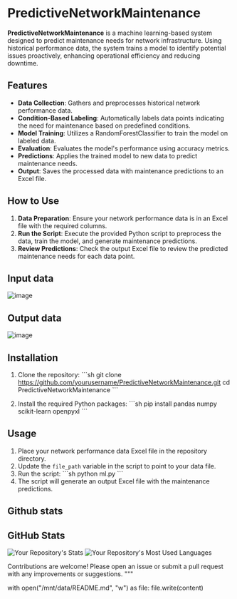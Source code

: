 # PredictiveNetworkMaintenance

**PredictiveNetworkMaintenance** is a machine learning-based system designed to predict maintenance needs for network infrastructure. Using historical performance data, the system trains a model to identify potential issues proactively, enhancing operational efficiency and reducing downtime.

## Features

- **Data Collection**: Gathers and preprocesses historical network performance data.
- **Condition-Based Labeling**: Automatically labels data points indicating the need for maintenance based on predefined conditions.
- **Model Training**: Utilizes a RandomForestClassifier to train the model on labeled data.
- **Evaluation**: Evaluates the model's performance using accuracy metrics.
- **Predictions**: Applies the trained model to new data to predict maintenance needs.
- **Output**: Saves the processed data with maintenance predictions to an Excel file.

## How to Use

1. **Data Preparation**: Ensure your network performance data is in an Excel file with the required columns.
2. **Run the Script**: Execute the provided Python script to preprocess the data, train the model, and generate maintenance predictions.
3. **Review Predictions**: Check the output Excel file to review the predicted maintenance needs for each data point.

## Input data 
![image](https://github.com/user-attachments/assets/6c74ff98-0bc1-44dd-84c7-e262df259250)

## Output data 
![image](https://github.com/user-attachments/assets/b97ed342-95a4-4940-87c4-2a971fa25bcf)

## Installation

1. Clone the repository:
   \`\`\`sh
   git clone https://github.com/yourusername/PredictiveNetworkMaintenance.git
   cd PredictiveNetworkMaintenance
   \`\`\`

2. Install the required Python packages:
   \`\`\`sh
   pip install pandas numpy scikit-learn openpyxl
   \`\`\`

## Usage

1. Place your network performance data Excel file in the repository directory.
2. Update the `file_path` variable in the script to point to your data file.
3. Run the script:
   \`\`\`sh
   python ml.py
   \`\`\`
4. The script will generate an output Excel file with the maintenance predictions.

## Github stats

## GitHub Stats

![Your Repository's Stats](https://github-readme-stats.vercel.app/api?username=nerdygeek2127&show_icons=true)
![Your Repository's Most Used Languages](https://github-readme-stats.vercel.app/api/top-langs/?username=nerdygeek2127)

Contributions are welcome! Please open an issue or submit a pull request with any improvements or suggestions.
"""

with open("/mnt/data/README.md", "w") as file:
    file.write(content)
